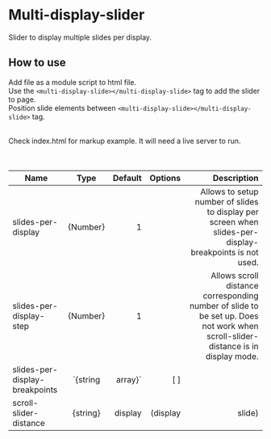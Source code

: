 # Multi-display-slider
Slider to display multiple slides per display.

## How to use
Add file as a module script to html file. <br >
Use the `<multi-display-slide></multi-display-slide>` tag to add the slider to page. <br >
Position slide elements  between `<multi-display-slide></multi-display-slide>` tag. <br ><br >

Check index.html for markup example. It will need a live server to run. <br ><br ><br >


| Name                            | Type              | Default    | Options           | Description  |
| ------------------------------- |:-----------------:| ----------:| -----------------:| ------------:|
| slides-per-display              | {Number}          | 1          |                   | Allows to setup number of slides to display per screen when slides-per-display-breakpoints is not used. |
| slides-per-display-step         | {Number}          | 1          |                   | Allows scroll distance corresponding number of slide to be set up. Does not work when scroll-slider-distance is in display mode. |
| slides-per-display-breakpoints  | `{string|array}`  | [ ]        |                   | Allows slide breakpoins to be set. |
| scroll-slider-distance          | {string}          | display    | (display | slide) | Allow scrolling step by number of slide width or display width |

 <br ><br ><br >